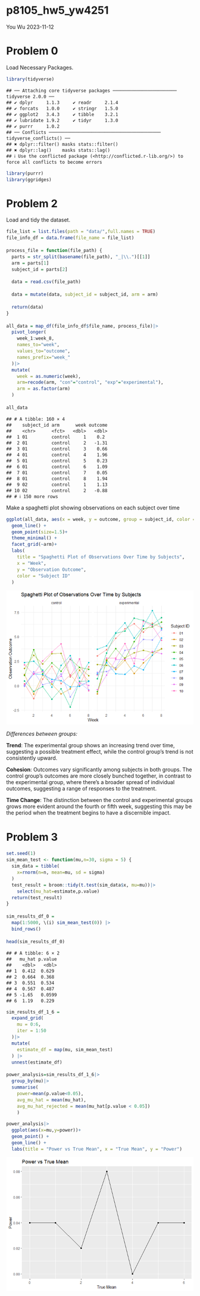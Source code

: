 p8105_hw5_yw4251
================
You Wu
2023-11-12

# Problem 0

Load Necessary Packages.

``` r
library(tidyverse)
```

    ## ── Attaching core tidyverse packages ──────────────────────── tidyverse 2.0.0 ──
    ## ✔ dplyr     1.1.3     ✔ readr     2.1.4
    ## ✔ forcats   1.0.0     ✔ stringr   1.5.0
    ## ✔ ggplot2   3.4.3     ✔ tibble    3.2.1
    ## ✔ lubridate 1.9.2     ✔ tidyr     1.3.0
    ## ✔ purrr     1.0.2     
    ## ── Conflicts ────────────────────────────────────────── tidyverse_conflicts() ──
    ## ✖ dplyr::filter() masks stats::filter()
    ## ✖ dplyr::lag()    masks stats::lag()
    ## ℹ Use the conflicted package (<http://conflicted.r-lib.org/>) to force all conflicts to become errors

``` r
library(purrr)
library(ggridges)
```

# Problem 2

Load and tidy the dataset.

``` r
file_list = list.files(path = "data/",full.names = TRUE)
file_info_df = data.frame(file_name = file_list)

process_file = function(file_path) {
  parts = str_split(basename(file_path), "_|\\.")[[1]]
  arm = parts[1]
  subject_id = parts[2]

  data = read.csv(file_path) 

  data = mutate(data, subject_id = subject_id, arm = arm)

  return(data)
}

all_data = map_df(file_info_df$file_name, process_file)|>
  pivot_longer(
    week_1:week_8,
    names_to="week",
    values_to="outcome",
    names_prefix="week_"
  )|>
  mutate(
    week = as.numeric(week),
    arm=recode(arm, "con"="control", "exp"="experimental"),
    arm = as.factor(arm)           
  )

all_data
```

    ## # A tibble: 160 × 4
    ##    subject_id arm      week outcome
    ##    <chr>      <fct>   <dbl>   <dbl>
    ##  1 01         control     1    0.2 
    ##  2 01         control     2   -1.31
    ##  3 01         control     3    0.66
    ##  4 01         control     4    1.96
    ##  5 01         control     5    0.23
    ##  6 01         control     6    1.09
    ##  7 01         control     7    0.05
    ##  8 01         control     8    1.94
    ##  9 02         control     1    1.13
    ## 10 02         control     2   -0.88
    ## # ℹ 150 more rows

Make a spaghetti plot showing observations on each subject over time

``` r
ggplot(all_data, aes(x = week, y = outcome, group = subject_id, color = subject_id)) +
  geom_line() +
  geom_point(size=1.5)+
  theme_minimal() +
  facet_grid(~arm)+
  labs(
    title = "Spaghetti Plot of Observations Over Time by Subjects",
    x = "Week",
    y = "Observation Outcome",
    color = "Subject ID"
  ) 
```

![](p8105_hw5_yw4251_files/figure-gfm/unnamed-chunk-3-1.png)<!-- -->

*Differences between groups:*

**Trend**: The experimental group shows an increasing trend over time,
suggesting a possible treatment effect, while the control group’s trend
is not consistently upward.

**Cohesion**: Outcomes vary significantly among subjects in both groups.
The control group’s outcomes are more closely bunched together, in
contrast to the experimental group, where there’s a broader spread of
individual outcomes, suggesting a range of responses to the treatment.

**Time Change**: The distinction between the control and experimental
groups grows more evident around the fourth or fifth week, suggesting
this may be the period when the treatment begins to have a discernible
impact.

# Problem 3

``` r
set.seed(1)
sim_mean_test <- function(mu,n=30, sigma = 5) {
  sim_data = tibble(
    x=rnorm(n=n, mean=mu, sd = sigma)
  )
  test_result = broom::tidy(t.test(sim_data$x, mu=mu))|>
    select(mu_hat=estimate,p.value)
  return(test_result)
}

sim_results_df_0 =   
  map(1:5000, \(i) sim_mean_test(0)) |> 
  bind_rows()

head(sim_results_df_0)
```

    ## # A tibble: 6 × 2
    ##   mu_hat p.value
    ##    <dbl>   <dbl>
    ## 1  0.412  0.629 
    ## 2  0.664  0.368 
    ## 3  0.551  0.534 
    ## 4  0.567  0.487 
    ## 5 -1.65   0.0599
    ## 6  1.19   0.229

``` r
sim_results_df_1_6 = 
  expand_grid(
    mu = 0:6,
    iter = 1:50
  )|> 
  mutate(
    estimate_df = map(mu, sim_mean_test)
  ) |> 
  unnest(estimate_df)

power_analysis=sim_results_df_1_6|>
  group_by(mu)|>
  summarise(
    power=mean(p.value<0.05),
    avg_mu_hat = mean(mu_hat),
    avg_mu_hat_rejected = mean(mu_hat[p.value < 0.05])
    )
```

``` r
power_analysis|>
  ggplot(aes(x=mu,y=power))+
  geom_point() +
  geom_line() +
  labs(title = "Power vs True Mean", x = "True Mean", y = "Power")
```

![](p8105_hw5_yw4251_files/figure-gfm/unnamed-chunk-5-1.png)<!-- -->
